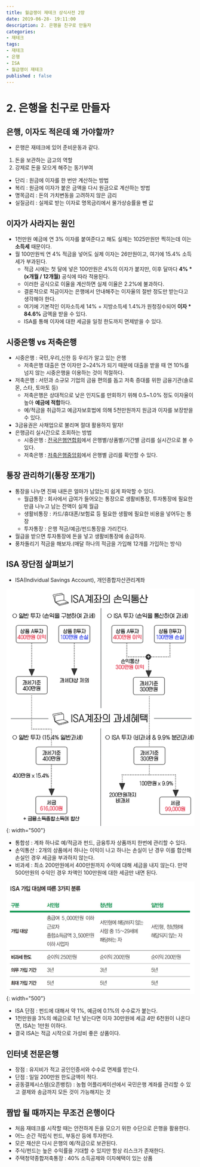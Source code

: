 ```yaml
---
title: 월급쟁이 재테크 상식사전 2장
date: 2019-06-28- 19:11:00
description: 2. 은행을 친구로 만들자
categories:
- 재테크
tags:
- 재테크
- 은행
- ISA
- 월급쟁이 재테크
published : false
---
```

# 2. 은행을 친구로 만들자
## 은행, 이자도 적은데 왜 가야할까?

- 은행은 재테크에 있어 준비운동과 같다.

1. 돈을 보관하는 금고의 역할
2. 강제로 돈을 모으게 해주는 동기부여

- 단리 : 원금에 이자를 한 번만 계산하는 방법
- 복리 : 원금에 이자가 붙은 금액을 다시 원금으로 계산하는 방법
- 명목금리 : 돈의 가치변동을 고려하지 않은 금리
- 실질금리 : 실제로 받는 이자로 명목금리에서 물가상승률을 뺀 값

## 이자가 사라지는 원인

- 1천만원 예금에 연 3% 이자를 붙여준다고 해도 실제는 1025만원만 찍히는데 이는 **소득세** 때문이다.
- 월 100만원씩 연 4% 적금을 넣어도 실제 이자는 26만원이고, 여기에 15.4% 소득세가 부과된다.
  - 적금 시에는 첫 달에 넣은 100만원은 4%의 이자가 붙지만, 이후 달마다 **4% * (x개월 / 12개월)** 공식에 따라 적용된다.
  - 이러한 공식으로 이율을 계산하면 실제 이율은 2.2%에 불과하다.
  - 결론적으로 적금이자는 은행에서 안내해주는 이자율의 절반 정도만 받는다고 생각해야 한다.
  - 여기에 기본적인 이자소득세 14% + 지방소득세 1.4%가 원청징수되어 **이자 * 84.6%** 금액을 받을 수 있다.
  - ISA를 통해 이자에 대한 세금을 일정 한도까지 면제받을 수 있다.

## 시중은행 vs 저축은행

- 시중은행 : 국민,우리,신한 등 우리가 알고 있는 은행
  - 저축은행 대출은 연 이자만 2~24%가 되기 때문에 대출을 받을 때 연 10%를 넘지 않는 시중은행을 이용하는 것이 적절하다.
- 저축은행 : 서민과 소규모 기업의 금융 편의를 돕고 저축 증대를 위한 금융기관(솔로몬, 스타, 토마토 등)
  - 저축은행은 상대적으로 낮은 인지도를 만회하기 위해 0.5~1.0% 정도 이자율이 높아 **예금에 적합**하다.
  - 예/적금을 취급하고 예금자보호법에 의해 5천만원까지 원금과 이자를 보장받을 수 있다.
- 3금융권은 사채업으로 불리며 절대 활용하지 말자!
- 은행금리 실시간으로 조회하는 방법
  - 시중은행 : [전국은행연합회](https://portal.kfb.or.kr/compare/receiving_deposit.php)에서 은행별/상품별/기간별 금리를 실시간으로 볼 수 있다.
  - 저축은행 : [저축은행중앙회](https://www.fsb.or.kr/financepro/deposit_info06.do)에서 은행별 금리를 확인할 수 있다.

## 통장 관리하기(통장 쪼개기)

- 통장을 나누면 진짜 내돈은 얼마가 남았는지 쉽게 파악할 수 있다.
  - 월급통장 : 회사에서 급여가 들어오는 통장으로 생활비통장, 투자통장에 필요한만큼 나누고 남는 잔액이 실제 월급
  - 생활비통장 : 카드/휴대폰/보험료 등 필요한 생활에 필요한 비용을 넣어두는 통장
  - 투자통장 : 은행 적금/예금/펀드통장을 가리킨다. 
- 월급을 받으면 투자통장에 돈을 넣고 생활비통장에 송금하자.
- 풍차돌리기 적금을 해보자.(매달 하나의 적금을 가입해 12개를 가입하는 방식)

## ISA 장단점 살펴보기

- ISA(Individual Savings Account), 개인종합자산관리계좌

![Imeage](/assets/images/isa.png){: width="500"}

- 통합성 : 계좌 하나로 예/적금과 펀드, 금융투자 상품까지 한번에 관리할 수 있다.
- 손익통산 : 2개의 상품에서 하나는 이익이 나고 하나는 손실이 난 경우 이를 합산해 손실인 경우 세금을 부과하지 않는다.
- 비과세 : 최소 200만원에서 400만원까지 수익에 대해 세금을 내지 않는다. 만약 500만원의 수익인 경우 차액인 100만원에 대한 세금만 내면 된다.

![Imeage](/assets/images/isa2.jpg){: width="500"}

- ISA 단점 : 펀드에 대해서 약 1%, 예금에 0.1%의 수수료가 붙는다.
- 1천만원을 3%의 예금으로 1년 넣는다면 이자 30만원에 세금 4만 6천원이 나온다면, ISA는 1만원 이하다.
- 결국 ISA는 적금 시작으로 가성비 좋은 상품이다.

## 인터넷 전문은행

- 장점 : 유지비가 적고 공인인증서와 수수로 면제를 받는다.
- 단점 : 일일 200만원 한도금액이 적다. 
- 공동결제시스템(오픈뱅킹) : 농협 어플리케이션에서 국민은행 계좌를 관리할 수 있고 결제와 송금까지 모든 것이 가능해지는 것

## 짬밥 될 때까지는 무조건 은행이다

- 처음 재테크를 시작할 때는 안전하게 돈을 모으기 위한 수단으로 은행을 활용한다.
- 어느 순간 적립식 펀드, 부동산 등에 투자한다.
- 모은 재산은 다시 은행의 예/적금으로 보관된다.
- 주식/펀드는 높은 수익률을 기대할 수 있지만 항상 리스크가 존재한다.
- 주택청약종합저축통장 : 40% 소득공제와 이자혜택이 있는 상품